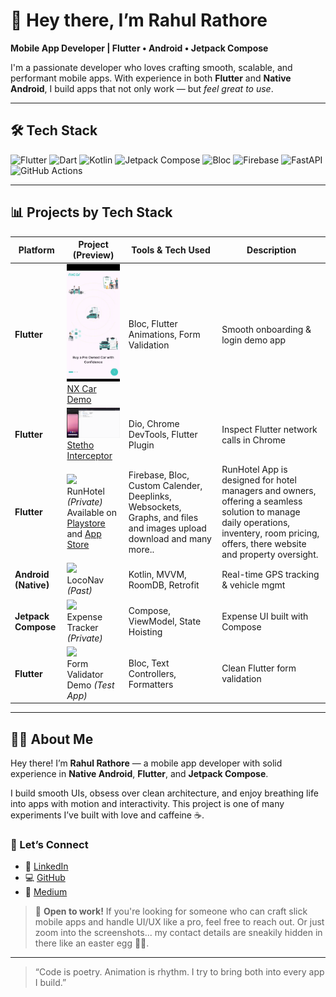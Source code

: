 # 👋 Hey there, I’m Rahul Rathore

**Mobile App Developer | Flutter • Android • Jetpack Compose**

I'm a passionate developer who loves crafting smooth, scalable, and performant mobile apps. With experience in both **Flutter** and **Native Android**, I build apps that not only work — but *feel great to use*.

---

## 🛠 Tech Stack

![Flutter](https://img.shields.io/badge/Flutter-3.27.2-blue?logo=flutter)
![Dart](https://img.shields.io/badge/Dart-3.7.0-blue?logo=dart)
![Kotlin](https://img.shields.io/badge/Kotlin-Android-orange?logo=kotlin)
![Jetpack Compose](https://img.shields.io/badge/Jetpack_Compose-UI-green?logo=android)
![Bloc](https://img.shields.io/badge/State_Management-Bloc-blueviolet)
![Firebase](https://img.shields.io/badge/Backend-Firebase-orange?logo=firebase)
![FastAPI](https://img.shields.io/badge/API-FastAPI-green?logo=fastapi)
![GitHub Actions](https://img.shields.io/badge/CI-CD-blue?logo=githubactions)

---

## 📊 Projects by Tech Stack

| Platform             | Project (Preview)                                                                                                                           | Tools & Tech Used                         | Description                             |
| -------------------- | ------------------------------------------------------------------------------------------------------------------------------------------- | ----------------------------------------- | --------------------------------------- |
| **Flutter**          | <img src="https://github.com/rathorerahul586/nx_car_demo/blob/main/screenshots/landing_screen.gif" width="200"/><br>[NX Car Demo](https://github.com/rathorerahul586/nx_car_demo)                  | Bloc, Flutter Animations, Form Validation | Smooth onboarding & login demo app      |
| **Flutter**          | <img src="https://github.com/rathorerahul586/flutter_stetho_interceptor/blob/main/demo.gif" width="200"/><br>[Stetho Interceptor](https://github.com/rathorerahul586/flutter_stetho_interceptor) | Dio, Chrome DevTools, Flutter Plugin      | Inspect Flutter network calls in Chrome |
| **Flutter**          | <img src="screenshots/runhotel_home.gif" height="200"/><br>RunHotel *(Private)*  <br> Available on [Playstore](https://play.google.com/store/apps/details?id=io.runhotel&hl=en_IN) and [App Store](https://apps.apple.com/in/app/runhotel/id6544800943)   | Firebase, Bloc, Custom Calender, Deeplinks, Websockets, Graphs, and files and images upload download and many more.. | RunHotel App is designed for hotel managers and owners, offering a seamless solution to manage daily operations, inventery, room pricing, offers, there website and property oversight.   |
| **Android (Native)** | <img src="screenshots/loconav.gif" width="200"/><br>LocoNav *(Past)*                                                                        | Kotlin, MVVM, RoomDB, Retrofit            | Real-time GPS tracking & vehicle mgmt   |
| **Jetpack Compose**  | <img src="screenshots/expense_compose.gif" width="200"/><br>Expense Tracker *(Private)*                                                     | Compose, ViewModel, State Hoisting        | Expense UI built with Compose           |
| **Flutter**          | <img src="screenshots/form_validate.gif" width="200"/><br>Form Validator Demo *(Test App)*                                                  | Bloc, Text Controllers, Formatters        | Clean Flutter form validation           |

---

## 🙋‍♂️ About Me

Hey there! I’m **Rahul Rathore** — a mobile app developer with solid experience in **Native Android**, **Flutter**, and **Jetpack Compose**.

I build smooth UIs, obsess over clean architecture, and enjoy breathing life into apps with motion and interactivity. This project is one of many experiments I’ve built with love and caffeine ☕️.

### 🔗 Let’s Connect

* 💼 [LinkedIn](https://www.linkedin.com/in/rahulrathore586)
* 💻 [GitHub](https://github.com/rathorerahul586)
* 🧠 [Medium](https://rathorerahul586.medium.com)

> 🚀 **Open to work!**
> If you're looking for someone who can craft slick mobile apps and handle UI/UX like a pro, feel free to reach out.
> Or just zoom into the screenshots... my contact details are sneakily hidden in there like an easter egg 🥚👀.

---

> “Code is poetry. Animation is rhythm. I try to bring both into every app I build.”
